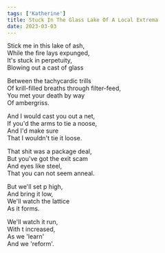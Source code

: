```yaml
---  
tags: ['Katherine']
title: Stuck In The Glass Lake Of A Local Extrema
date: 2023-03-03
---
```


Stick me in this lake of ash,  
While the fire lays expunged,  
It's stuck in perpetuity,  
Blowing out a cast of glass

Between the tachycardic trills  
Of krill-filled breaths through filter-feed,  
You met your death by way  
Of ambergriss.

And I would cast you out a net,  
If you'd the arms to tie a noose,  
And I'd make sure  
That I wouldn't tie it loose.

That shit was a package deal,  
But you've got the exit scam  
And eyes like steel,  
That you can not seem anneal.

But we'll set p high,  
And bring it low,  
We'll watch the lattice  
As it forms.

We'll watch it run,  
With t increased,  
As we 'learn'  
And we 'reform'.
